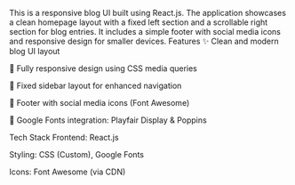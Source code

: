 This is a responsive blog UI built using React.js. 
The application showcases a clean homepage layout with a fixed left section and a scrollable right section for blog entries. 
It includes a simple footer with social media icons and responsive design for smaller devices.
Features
✨ Clean and modern blog UI layout

📱 Fully responsive design using CSS media queries

🧭 Fixed sidebar layout for enhanced navigation

📌 Footer with social media icons (Font Awesome)

💅 Google Fonts integration: Playfair Display & Poppins

Tech Stack
Frontend: React.js

Styling: CSS (Custom), Google Fonts

Icons: Font Awesome (via CDN)
